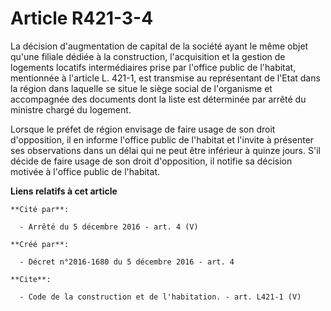 # Article R421-3-4

La décision d'augmentation de capital de la société ayant le même objet qu'une filiale dédiée à la construction,
l'acquisition et la gestion de logements locatifs intermédiaires prise par l'office public de l'habitat, mentionnée à
l'article L. 421-1, est transmise au représentant de l'Etat dans la région dans laquelle se situe le siège social de
l'organisme et accompagnée des documents dont la liste est déterminée par arrêté du ministre chargé du logement. 

Lorsque le préfet de région envisage de faire usage de son droit d'opposition, il en informe l'office public de l'habitat et
l'invite à présenter ses observations dans un délai qui ne peut être inférieur à quinze jours. S'il décide de faire usage de
son droit d'opposition, il notifie sa décision motivée à l'office public de l'habitat.

**Liens relatifs à cet article**

	**Cité par**:

	  - Arrêté du 5 décembre 2016 - art. 4 (V)

	**Créé par**:

	  - Décret n°2016-1680 du 5 décembre 2016 - art. 4

	**Cite**:

	  - Code de la construction et de l'habitation. - art. L421-1 (V)
